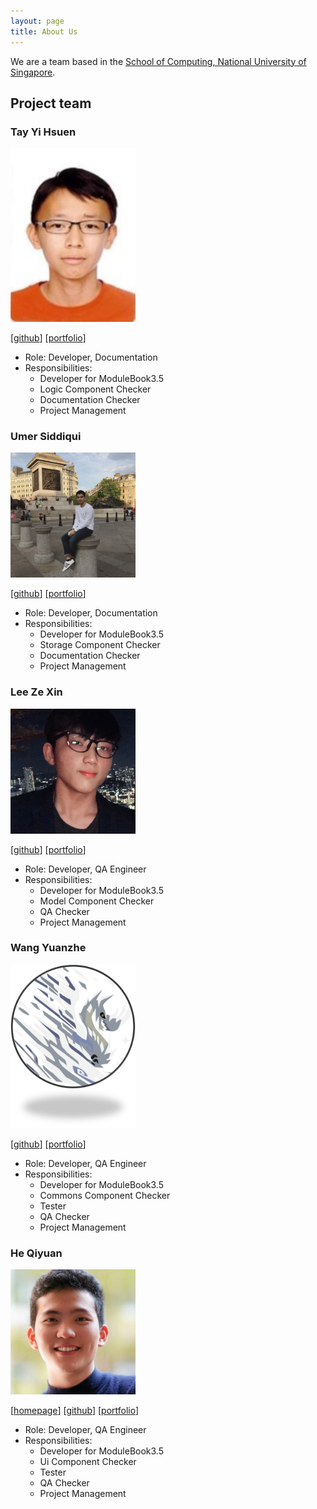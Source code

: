 ```yaml
---
layout: page
title: About Us
---
```


We are a team based in the [School of Computing, National University of Singapore](http://www.comp.nus.edu.sg).

## Project team

### Tay Yi Hsuen

<img src="images/yhtminceraft1010x.png" width="200px">

[[github](https://github.com/yhtMinceraft1010X)]
[[portfolio](team/yhtminceraft1010x.md)]

* Role: Developer, Documentation
* Responsibilities:
    * Developer for ModuleBook3.5
    * Logic Component Checker
    * Documentation Checker
    * Project Management

### Umer Siddiqui

<img src="images/umergta.png" width="200px">

[[github](https://github.com/umergta)]
[[portfolio](team/umergta.md)]

* Role: Developer, Documentation
* Responsibilities:
    * Developer for ModuleBook3.5
    * Storage Component Checker
    * Documentation Checker
    * Project Management
    
### Lee Ze Xin

<img src="images/figo2127.png" width="200px">

[[github](http://github.com/figo2127)]
[[portfolio](team/figo2127.md)]

* Role: Developer, QA Engineer
* Responsibilities:
    * Developer for ModuleBook3.5
    * Model Component Checker
    * QA Checker
    * Project Management

### Wang Yuanzhe

<img src="images/aiwassprime.png" width="200px">

[[github](https://github.com/AiwassPrime)]
[[portfolio](team/aiwassprime.md)]

* Role: Developer, QA Engineer
* Responsibilities:
    * Developer for ModuleBook3.5
    * Commons Component Checker
    * Tester
    * QA Checker
    * Project Management

### He Qiyuan

<img src="images/qy-h00.png" width="200px">

[[homepage](https://qy-h00.github.io/)]
[[github](https://github.com/qy-h00)]
[[portfolio](team/qy-h00.md)]

* Role: Developer, QA Engineer
* Responsibilities:
    * Developer for ModuleBook3.5
    * Ui Component Checker
    * Tester
    * QA Checker
    * Project Management
    




